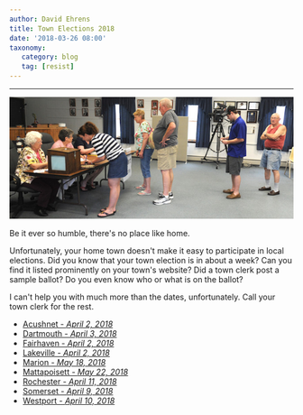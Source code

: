 ```yaml
---
author: David Ehrens
title: Town Elections 2018
date: '2018-03-26 08:00'
taxonomy:
   category: blog
   tag: [resist]
---
```

---

![](local.jpg)

Be it ever so humble, there's no place like home. 

Unfortunately, your home town doesn't make it easy to participate in local elections. Did you know that your town election is in about a week? Can you find it listed prominently on your town's website? Did a town clerk post a sample ballot? Do you even know who or what is on the ballot? 

I can't help you with much more than the dates, unfortunately. Call your town clerk for the rest.

- [Acushnet - *April 2, 2018*](https://www.acushnet.ma.us/sites/acushnetma/files/uploads/nomination_calendar_-_april_2_2018_election.pdf)
- [Dartmouth - *April 3, 2018*](https://www.town.dartmouth.ma.us/sites/dartmouthma/files/uploads/election_calendar_2018.pdf)
- [Fairhaven - *April 2, 2018*](https://www.fairhaven-ma.gov/home/events/47933)
- [Lakeville - *April 2, 2018*](http://www.southcoasttoday.com/news/20180212/no-contests-on-april-2-lakeville-ballot)
- [Marion - *May 18, 2018*](https://www.marionma.gov/town-clerk/events/20443)
- [Mattapoisett - *May 22, 2018*](https://sippican.villagesoup.com/p/mattapoisett-election-nomination-papers-available/1719505)
- [Rochester - *April 11, 2018*](https://www.townofrochestermass.com/townclerk.html)
- [Somerset - *April 9, 2018*](http://www.townofsomerset.org/town-clerk/pages/2018-annual-town-election-information)
- [Westport - *April 10, 2018*](https://www.westport-ma.com/sites/westportma/files/uploads/townmeeting2.pdf)

